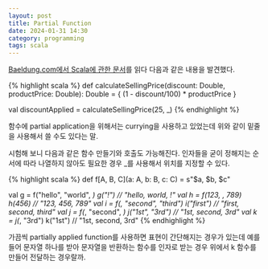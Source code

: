 ```yaml
---
layout: post
title: Partial Function
date: 2024-01-31 14:30
category: programming
tags: scala
---
```


[Baeldung.com에서 Scala에 관한 문서](https://www.baeldung.com/scala/functional-programming-series)를 읽다 다음과 같은 내용을 발견했다. 

{% highlight scala %}
def calculateSellingPrice(discount: Double, productPrice: Double): Double = {
  (1 - discount/100) * productPrice
}

val discountApplied = calculateSellingPrice(25, _)
{% endhighlight %}

함수에 partial application을 위해서는 currying을 사용하고 있었는데 위와 같이 밑줄을 사용해서 쓸 수도 있다는 말.

시험해 보니 다음과 같은 함수 만들기와 호출도 가능해진다. 인자들을 굳이 정해지는 순서에 따라 나열하지 않아도 필요한 경우 _를 사용해서 위치를 지정할 수 있다.

{% highlight scala %}
def f[A, B, C](a: A, b: B, c: C) = s"$a, $b, $c"

val g = f("hello", "world", _)
g("!")   // "hello, world, !"
val h = f(123, _, 789)
h(456)   // "123, 456, 789"
val i = f(_, "second", "third")
i("first") // "first, second, third"
val j = f(_, "second", _)
j("1st", "3rd")  // "1st, second, 3rd"
val k = j(_, "3rd")
k("1st") // "1st, second, 3rd"
{% endhighlight %}

가끔씩 partially applied function를 사용하면 표현이 간단해지는 경우가 있는데 예를 들어 문자열 하나를 받아 문자열을 반환하는 함수를 인자로 받는 경우 위에서 k 함수를 만들어 전달하는 경우랄까. 